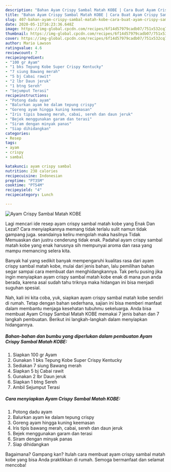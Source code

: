 ```yaml
---
description: "Bahan Ayam Crispy Sambal Matah KOBE | Cara Buat Ayam Crispy Sambal Matah KOBE Yang Menggugah Selera"
title: "Bahan Ayam Crispy Sambal Matah KOBE | Cara Buat Ayam Crispy Sambal Matah KOBE Yang Menggugah Selera"
slug: 407-bahan-ayam-crispy-sambal-matah-kobe-cara-buat-ayam-crispy-sambal-matah-kobe-yang-menggugah-selera
date: 2020-05-11T16:23:36.648Z
image: https://img-global.cpcdn.com/recipes/6f14d57979cadb07/751x532cq70/ayam-crispy-sambal-matah-kobe-foto-resep-utama.jpg
thumbnail: https://img-global.cpcdn.com/recipes/6f14d57979cadb07/751x532cq70/ayam-crispy-sambal-matah-kobe-foto-resep-utama.jpg
cover: https://img-global.cpcdn.com/recipes/6f14d57979cadb07/751x532cq70/ayam-crispy-sambal-matah-kobe-foto-resep-utama.jpg
author: Mario Lawson
ratingvalue: 4.6
reviewcount: 7
recipeingredient:
- "100 gr Ayam"
- "1 bks Tepung Kobe Super Crispy Kentucky"
- "7 siung Bawang merah"
- "5 bj Cabai rawit"
- "2 lbr Daun jeruk"
- "1 btng Sereh"
- "Sejumput Terasi"
recipeinstructions:
- "Potong dadu ayam"
- "Balurkan ayam ke dalam tepung crispy"
- "Goreng ayam hingga kuning keemasan"
- "Iris tipis bawang merah, cabai, sereh dan daun jeruk"
- "Bejek menggunakan garam dan terasi"
- "Siram dengan minyak panas"
- "Siap dihidangkan"
categories:
- Resep
tags:
- ayam
- crispy
- sambal

katakunci: ayam crispy sambal 
nutrition: 238 calories
recipecuisine: Indonesian
preptime: "PT35M"
cooktime: "PT54M"
recipeyield: "4"
recipecategory: Lunch

---
```



![Ayam Crispy Sambal Matah KOBE](https://img-global.cpcdn.com/recipes/6f14d57979cadb07/751x532cq70/ayam-crispy-sambal-matah-kobe-foto-resep-utama.jpg)

Lagi mencari ide resep ayam crispy sambal matah kobe yang Enak Dan Lezat? Cara menyiapkannya memang tidak terlalu sulit namun tidak gampang juga. seandainya keliru mengolah maka hasilnya Tidak Memuaskan dan justru cenderung tidak enak. Padahal ayam crispy sambal matah kobe yang enak harusnya sih mempunyai aroma dan rasa yang mampu memancing selera kita.



Banyak hal yang sedikit banyak mempengaruhi kualitas rasa dari ayam crispy sambal matah kobe, mulai dari jenis bahan, lalu pemilihan bahan segar sampai cara membuat dan menghidangkannya. Tak perlu pusing jika ingin menyiapkan ayam crispy sambal matah kobe enak di mana pun anda berada, karena asal sudah tahu triknya maka hidangan ini bisa menjadi suguhan spesial.


Nah, kali ini kita coba, yuk, siapkan ayam crispy sambal matah kobe sendiri di rumah. Tetap dengan bahan sederhana, sajian ini bisa memberi manfaat dalam membantu menjaga kesehatan tubuhmu sekeluarga. Anda bisa membuat Ayam Crispy Sambal Matah KOBE memakai 7 jenis bahan dan 7 langkah pembuatan. Berikut ini langkah-langkah dalam menyiapkan hidangannya.

<!--inarticleads1-->

##### Bahan-bahan dan bumbu yang diperlukan dalam pembuatan Ayam Crispy Sambal Matah KOBE:

1. Siapkan 100 gr Ayam
1. Gunakan 1 bks Tepung Kobe Super Crispy Kentucky
1. Sediakan 7 siung Bawang merah
1. Siapkan 5 bj Cabai rawit
1. Gunakan 2 lbr Daun jeruk
1. Siapkan 1 btng Sereh
1. Ambil Sejumput Terasi




<!--inarticleads2-->

##### Cara menyiapkan Ayam Crispy Sambal Matah KOBE:

1. Potong dadu ayam
1. Balurkan ayam ke dalam tepung crispy
1. Goreng ayam hingga kuning keemasan
1. Iris tipis bawang merah, cabai, sereh dan daun jeruk
1. Bejek menggunakan garam dan terasi
1. Siram dengan minyak panas
1. Siap dihidangkan




Bagaimana? Gampang kan? Itulah cara membuat ayam crispy sambal matah kobe yang bisa Anda praktikkan di rumah. Semoga bermanfaat dan selamat mencoba!
